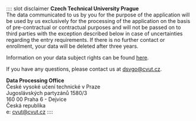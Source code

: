 :::: slot disclaimer
**Czech Technical University Prague**  
The data communicated to us by you for the purpose of the application will be used by us exclusively for the processing of the application on the basis of pre-contractual or contractual purposes and will not be passed on to third parties with the exception described below in case of uncertainties regarding the entry requirements.
If there is no further contact or enrollment, your data will be deleted after three years.

Information on your data subject rights can be found [here](https://www.technikum-wien.at/information-ueber-ihre-rechte-gemaess-datenschutz-grundverordnung/).

If you have any questions, please contact us at dsvgo@cvut.cz.

**Data Processing Office**  
České vysoké učení technické v Praze  
Jugoslávských partyzánů 1580/3  
160 00 Praha 6 - Dejvice  
Česká republika  
e: cvut@cvut.cz
::::

<!-- more -->